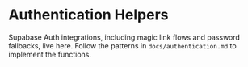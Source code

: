 # Authentication Helpers

Supabase Auth integrations, including magic link flows and password fallbacks, live here. Follow the patterns in `docs/authentication.md` to implement the functions.
